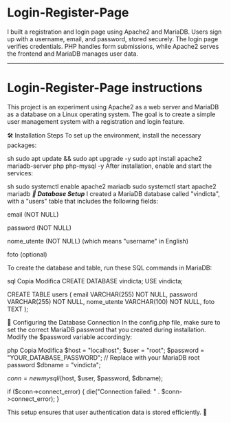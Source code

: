 # Login-Register-Page
I built a registration and login page using Apache2 and MariaDB. Users sign up with a username, email, and password, stored securely. The login page verifies credentials. PHP handles form submissions, while Apache2 serves the frontend and MariaDB manages user data.

-----------------------------------------------------------------------------------------------------------------------------------------------------------------

# Login-Register-Page instructions

This project is an experiment using Apache2 as a web server and MariaDB as a database on a Linux operating system. The goal is to create a simple user management system with a registration and login feature.

🛠 Installation Steps
To set up the environment, install the necessary packages:

sh
sudo apt update && sudo apt upgrade -y
sudo apt install apache2 mariadb-server php php-mysql -y
After installation, enable and start the services:

sh
sudo systemctl enable apache2 mariadb
sudo systemctl start apache2 mariadb
***📌 Database Setup***
I created a MariaDB database called "vindicta", with a "users" table that includes the following fields:

email (NOT NULL)

password (NOT NULL)

nome_utente (NOT NULL) (which means "username" in English)

foto (optional)

To create the database and table, run these SQL commands in MariaDB:

sql
Copia
Modifica
CREATE DATABASE vindicta;
USE vindicta;

CREATE TABLE users (
    email VARCHAR(255) NOT NULL,
    password VARCHAR(255) NOT NULL,
    nome_utente VARCHAR(100) NOT NULL,
    foto TEXT
);

🔑 Configuring the Database Connection
In the config.php file, make sure to set the correct MariaDB password that you created during installation. Modify the $password variable accordingly:

php
Copia
Modifica
$host = "localhost";
$user = "root";
$password = "YOUR_DATABASE_PASSWORD";  // Replace with your MariaDB root password
$dbname = "vindicta";

$conn = new mysqli($host, $user, $password, $dbname);

if ($conn->connect_error) {
    die("Connection failed: " . $conn->connect_error);
}

This setup ensures that user authentication data is stored efficiently. 🚀
